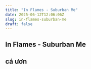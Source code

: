 ```yaml
---
title: "In Flames - Suburban Me"
date: 2025-06-12T12:06:06Z
slug: in-flames-suburban-me
draft: false
---
```


## In Flames - Suburban Me

## cá ươn

